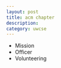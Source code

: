 ```yaml
---
layout: post
title: acm chapter
description:
category: uwcse
---
```


* Mission
* Officer
* Volunteering
